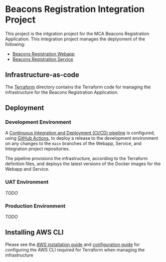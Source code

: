 # Beacons Registration Integration Project

This project is the intgration project for the MCA Beacons Registration Application. This integration project manages the deplyoment of the following:

- [Beacons Registration Webapp](https://github.com/madetech/mca-beacons-webapp)
- [Beacons Registration Service](https://github.com/madetech/mca-beacons-service)

## Infrastructure-as-code

The [Terraform](./terraform) directory contains the Terraform code for managing the infrastructure for the Beacons Registration Application.

## Deployment

### Development Environment

A [Continuous Integration and Deployment (CI/CD) pipeline](./.github/workflows/main.yml) is configured, using [GitHub Actions](https://docs.github.com/en/actions), to deploy a release to the development environment on any changes to the `main` branches of the Webapp, Service, and Integration project repositories.

The pipeline provisions the infrastructure, according to the Terraform definition files, and deploys the latest versions of the Docker images for the Webapp and Service.

### UAT Environment

_TODO_

### Production Environment

_TODO_

## Installing AWS CLI

Please see the [AWS installation guide](https://docs.aws.amazon.com/cli/latest/userguide/install-cliv2.html) and [configuration guide](https://docs.aws.amazon.com/cli/latest/userguide/cli-configure-quickstart.html) for configuring the AWS CLI required for Terraform when managing the infrastructure
